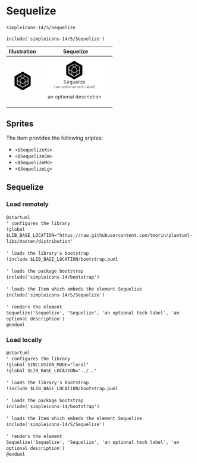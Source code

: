 # Sequelize


```text
simpleicons-14/S/Sequelize
```

```text
include('simpleicons-14/S/Sequelize')
```



| Illustration | Sequelize |
| :---: | :---: |
| ![illustration for Illustration](../../simpleicons-14/S/Sequelize.png) | ![illustration for Sequelize](../../simpleicons-14/S/Sequelize.Local.png) |



## Sprites
The item provides the following sriptes:

- `<$SequelizeXs>`
- `<$SequelizeSm>`
- `<$SequelizeMd>`
- `<$SequelizeLg>`





## Sequelize

### Load remotely
```plantuml
@startuml
' configures the library
!global $LIB_BASE_LOCATION="https://raw.githubusercontent.com/tmorin/plantuml-libs/master/distribution"

' loads the library's bootstrap
!include $LIB_BASE_LOCATION/bootstrap.puml

' loads the package bootstrap
include('simpleicons-14/bootstrap')

' loads the Item which embeds the element Sequelize
include('simpleicons-14/S/Sequelize')

' renders the element
Sequelize('Sequelize', 'Sequelize', 'an optional tech label', 'an optional description')
@enduml
```

### Load locally
```plantuml
@startuml
' configures the library
!global $INCLUSION_MODE="local"
!global $LIB_BASE_LOCATION="../.."

' loads the library's bootstrap
!include $LIB_BASE_LOCATION/bootstrap.puml

' loads the package bootstrap
include('simpleicons-14/bootstrap')

' loads the Item which embeds the element Sequelize
include('simpleicons-14/S/Sequelize')

' renders the element
Sequelize('Sequelize', 'Sequelize', 'an optional tech label', 'an optional description')
@enduml
```

